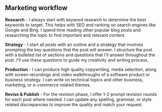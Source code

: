 ## Marketing workflow

**Research** - I always start with keyword research to determine the best keywords to target. This helps with SEO and ranking on search engines like Google and Bing. I spend time reading other popular blog posts and researching the topic to find important and relevant content.

**Strategy** - I start all posts with an outline and a strategy that involves prompting the key questions that the post will answer. I structure the post with a bulleted list of sections and questions that I'll answer throughout the post. I'll use these questions to guide my creativity and writing process.

**Production** - I can produce high quality copywriting, media selection, along with screen recordings and video walkthroughs of a software product or business strategy. I can write on technical topics and other business, marketing, or e-commerce related themes.

**Revise & Publish** - For the revision phase, I offer 1-2 prompt revision rounds for each post where needed. I can update any spelling, grammar, or style related discrepancies to improve the quality and match your request.